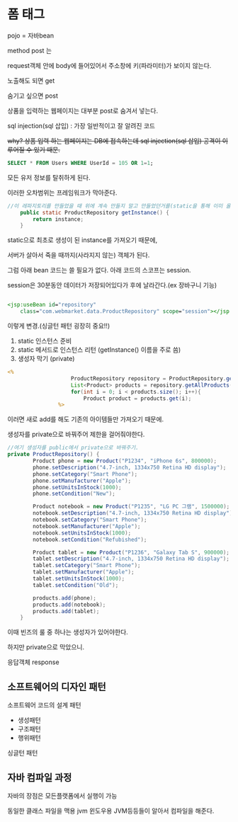 # 폼 태그

pojo = 자바bean



method post 는 

request객체 안에 body에 들어있어서 주소창에 키(파라미터)가 보이지 않는다.



노출해도 되면 get

숨기고 싶으면 post



상품을 입력하는 웹페이지는 대부분  post로 숨겨서 넣는다.

sql injection(sql 삽입) : 가장 일반적이고 잘 알려진 코드

~~why? 상품 입력 하는 웹페이지는 DB에 접속하는데 sql injection(sql 삽입) 공격이 이루어질 수 있기 때문.~~

```sql
SELECT * FROM Users WHERE UserId = 105 OR 1=1;
```

모든 유저 정보를 탈취하게 된다.



이러한 오차범위는 프레임워크가 막아준다.











```java
//이 레파지토리를 만들었을 때 위에 계속 만들지 말고 만들었던거를(static을 통해 이미 올린 후) 재사용하자.
    public static ProductRepository getInstance() {
        return instance;
    }
```

 static으로 최초로 생성이 된 instance를 가져오기 때문에,

서버가 살아서 죽을 때까지(사라지지 않는) 객체가 된다.

그럼 아래 bean 코드는 쓸 필요가 없다. 아래 코드의 스코프는 session.

session은 30분동안 데이터가 저장되어있다가 후에 날라간다.(ex 장바구니 기능)

```jsp

<jsp:useBean id="repository"
	class="com.webmarket.data.ProductRepository" scope="session"></jsp:useBean>
```



이렇게 변경.(싱글턴 패턴 굉장히 중요!!)

1. static 인스턴스 준비
2. static 메서드로 인스턴스 리턴 (getInstance() 이름을 주로 씀)
3. 생성자 막기 (private)

```jsp
<%
					ProductRepository repository = ProductRepository.getInstance();
					List<Product> products = repository.getAllProducts();
					for(int i = 0; i < products.size(); i++){
						Product product = products.get(i);
				%>
```

이러면 새로 add를 해도 기존의 아이템들만 가져오기 때문에.

생성자를 private으로 바꿔주어 제한을 걸어줘야한다.

```java
//여기 생성자를 public에서 private으로 바꿔주기.
private ProductRepository() {
        Product phone = new Product("P1234", "iPhone 6s", 800000);
        phone.setDescription("4.7-inch, 1334x750 Retina HD display");
        phone.setCategory("Smart Phone");
        phone.setManufacturer("Apple");
        phone.setUnitsInStock(1000);
        phone.setCondition("New");

        Product notebook = new Product("P1235", "LG PC 그램", 1500000);
        notebook.setDescription("4.7-inch, 1334x750 Retina HD display");
        notebook.setCategory("Smart Phone");
        notebook.setManufacturer("Apple");
        notebook.setUnitsInStock(1000);
        notebook.setCondition("Refubished");

        Product tablet = new Product("P1236", "Galaxy Tab S", 900000);
        tablet.setDescription("4.7-inch, 1334x750 Retina HD display");
        tablet.setCategory("Smart Phone");
        tablet.setManufacturer("Apple");
        tablet.setUnitsInStock(1000);
        tablet.setCondition("Old");

        products.add(phone);
        products.add(notebook);
        products.add(tablet);
    }
```



이때 빈즈의 룰 중 하나는 생성자가 있어야한다.

하지만 private으로 막았으니.







응답객체 response



## 소프트웨어의 디자인 패턴

소프트웨어 코드의 설계 패턴

- 생성패턴
- 구조패턴
- 행위패턴



싱글턴 패턴







## 자바 컴파일 과정

자바의 장점은 모든플랫폼에서 실행이 가능

동일한 클래스 파일을 맥용 jvm 윈도우용 JVM등등들이 알아서 컴파일을 해준다.
